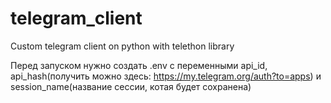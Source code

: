 # telegram_client
Custom telegram client on python with telethon library

Перед запуском нужно создать .env с переменными api_id, api_hash(получить можно здесь: https://my.telegram.org/auth?to=apps) и session_name(название сессии, котая будет сохранена)